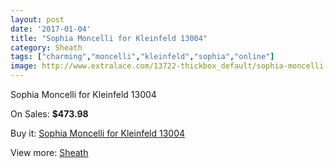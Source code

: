 ```yaml
---
layout: post
date: '2017-01-04'
title: "Sophia Moncelli for Kleinfeld 13004"
category: Sheath
tags: ["charming","moncelli","kleinfeld","sophia","online"]
image: http://www.extralace.com/13722-thickbox_default/sophia-moncelli-for-kleinfeld-13004.jpg
---
```

Sophia Moncelli for Kleinfeld 13004

On Sales: **$473.98**
<a href="https://www.extralace.com/sheath/6505-sophia-moncelli-for-kleinfeld-13004.html"><amp-img layout="responsive" width="600" height="600" src="//www.extralace.com/13722-thickbox_default/sophia-moncelli-for-kleinfeld-13004.jpg" alt="Sophia Moncelli for Kleinfeld 13004 0" /></a>
<a href="https://www.extralace.com/sheath/6505-sophia-moncelli-for-kleinfeld-13004.html"><amp-img layout="responsive" width="600" height="600" src="//www.extralace.com/13723-thickbox_default/sophia-moncelli-for-kleinfeld-13004.jpg" alt="Sophia Moncelli for Kleinfeld 13004 1" /></a>

Buy it: [Sophia Moncelli for Kleinfeld 13004](https://www.extralace.com/sheath/6505-sophia-moncelli-for-kleinfeld-13004.html "Sophia Moncelli for Kleinfeld 13004")

View more: [Sheath](https://www.extralace.com/7-sheath "Sheath")